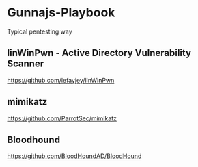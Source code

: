 # Gunnajs-Playbook
Typical pentesting way

## linWinPwn - Active Directory Vulnerability Scanner
https://github.com/lefayjey/linWinPwn

## mimikatz
https://github.com/ParrotSec/mimikatz

## Bloodhound
https://github.com/BloodHoundAD/BloodHound
